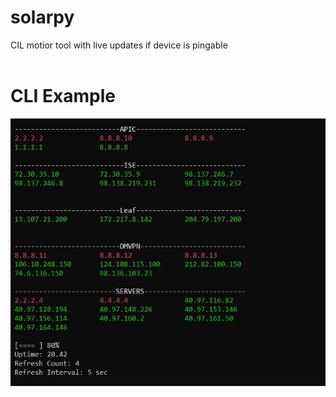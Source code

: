 # solarpy
CIL motior tool with live updates if device is pingable
</br></br>
# CLI Example
![Image of Example](https://github.com/settlej/solarpy/blob/master/Images/Program_Example1.JPG)</br></br>
